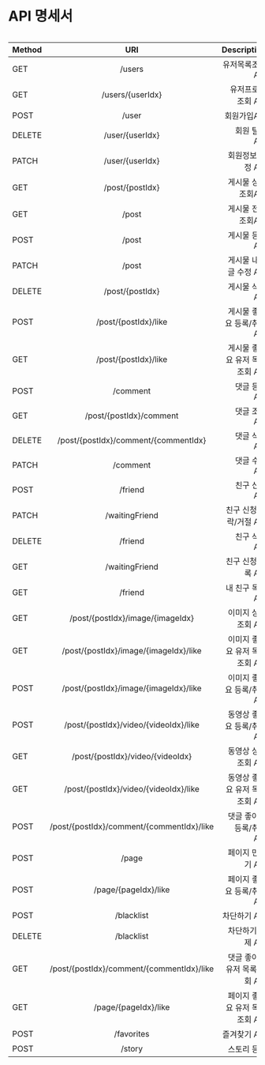 # API 명세서

<table>

Method | URI | Description 
  |---|:---:|---:|
  GET	|/users	|유저목록조회API
GET	|/users/{userIdx}	|유저프로필 조회 API
POST|/user	|회원가입API
DELETE	|/user/{userIdx}	|회원 탈퇴 API
PATCH	|/user/{userIdx}	|회원정보 수정 API
GET	|/post/{postIdx}	|게시물 상세조회API
GET	|/post	|게시물 전체조회API
POST	|/post	|게시물 등록 API
PATCH	|/post	|게시물 내용 글 수정 API
DELETE	|/post/{postIdx}	|게시물 삭제 API
POST	|/post/{postIdx}/like	|게시물 좋아요 등록/취소 API
GET	|/post/{postIdx}/like	|게시물 좋아요 유저 목록 조회 API
POST	|/comment	|댓글 등록 API
GET	|/post/{postIdx}/comment	|댓글 조회 API
DELETE	|/post/{postIdx}/comment/{commentIdx}	|댓글 삭제 API
PATCH	|/comment	|댓글 수정 API
POST	|/friend	|친구 신청 API
PATCH	|/waitingFriend   |친구 신청 수락/거절 API
DELETE	|/friend	|친구 삭제 API
GET	|/waitingFriend	|친구 신청 목록 API
GET	|/friend	|내 친구 목록 API
GET	|/post/{postIdx}/image/{imageIdx}	|이미지 상세조회 API
GET	|/post/{postIdx}/image/{imageIdx}/like	|이미지 좋아요 유저 목록 조회 API
POST	|/post/{postIdx}/image/{imageIdx}/like	|이미지 좋아요 등록/취소 API
POST	|/post/{postIdx}/video/{videoIdx}/like	|동영상 좋아요 등록/취소 API
GET	|/post/{postIdx}/video/{videoIdx}	|동영상 상세조회 API
GET	|/post/{postIdx}/video/{videoIdx}/like	|동영상 좋아요 유저 목록 조회 API
POST	|/post/{postIdx}/comment/{commentIdx}/like	|댓글 좋아요 등록/취소 API
POST	|/page	|페이지 만들기 API
POST	|/page/{pageIdx}/like	|페이지 좋아요 등록/취소API
POST	|/blacklist	|차단하기 API
DELETE	|/blacklist	|차단하기 해제 API
GET	|/post/{postIdx}/comment/{commentIdx}/like	|댓글 좋아요 유저 목록 조회 API
GET	|/page/{pageIdx}/like	|페이지 좋아요 유저 목록 조회 API
POST	|/favorites|	즐겨찾기 API
POST	|/story	|스토리 등록
